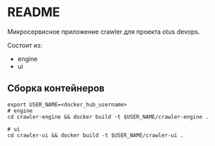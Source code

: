 # README

Микросервисное приложение crawler для проекта otus devops.

Состоит из:
- engine
- ui

## Сборка контейнеров

```shell
export USER_NAME=<docker_hub_username>
# engine
cd crawler-engine && docker build -t $USER_NAME/crawler-engine .

# ui
cd crawler-ui && docker build -t $USER_NAME/crawler-ui .
```
